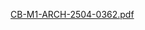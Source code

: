 [CB-M1-ARCH-2504-0362.pdf](https://github.com/user-attachments/files/19921636/CB-M1-ARCH-2504-0362.pdf)
